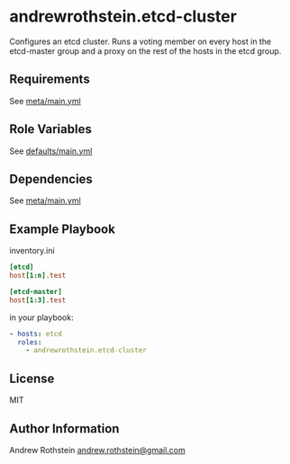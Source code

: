 andrewrothstein.etcd-cluster
===========================

Configures an etcd cluster. Runs a voting member on every host in the etcd-master group
and a proxy on the rest of the hosts in the etcd group.

Requirements
------------

See [meta/main.yml](meta/main.yml)

Role Variables
--------------

See [defaults/main.yml](defaults/main.yml)

Dependencies
------------

See [meta/main.yml](meta/main.yml)

Example Playbook
----------------

inventory.ini
```ini
[etcd]
host[1:n].test

[etcd-master]
host[1:3].test
```

in your playbook:
```yml
- hosts: etcd
  roles:
    - andrewrothstein.etcd-cluster
```

License
-------

MIT

Author Information
------------------

Andrew Rothstein andrew.rothstein@gmail.com
